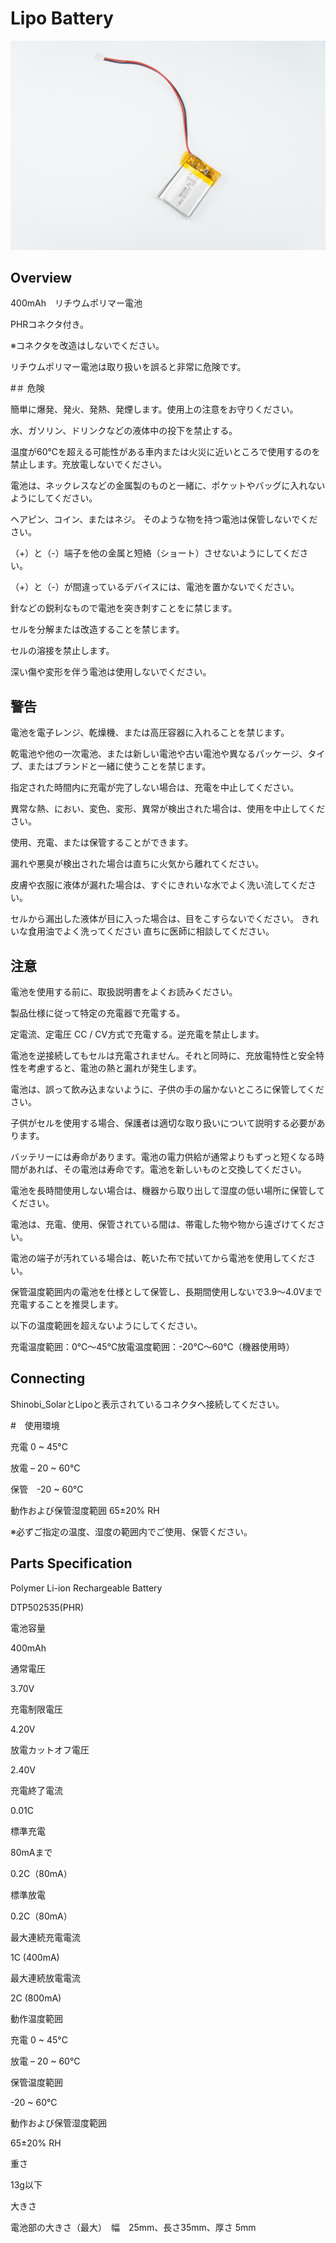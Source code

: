 # Lipo Battery

![](/img/Solar/LiPoBattery.JPG)
<!--COLORME-->

## Overview

400mAh　リチウムポリマー電池

PHRコネクタ付き。

※コネクタを改造はしないでください。

リチウムポリマー電池は取り扱いを誤ると非常に危険です。

#＃ 危険

簡単に爆発、発火、発熱、発煙します。使用上の注意をお守りください。

水、ガソリン、ドリンクなどの液体中の投下を禁止する。

温度が60℃を超える可能性がある車内または火災に近いところで使用するのを禁止します。充放電しないでください。

電池は、ネックレスなどの金属製のものと一緒に、ポケットやバッグに入れないようにしてください。

ヘアピン、コイン、またはネジ。 そのような物を持つ電池は保管しないでください。

（+）と（-）端子を他の金属と短絡（ショート）させないようにしてください。

（+）と（-）が間違っているデバイスには、電池を置かないでください。

針などの鋭利なもので電池を突き刺すことをに禁じます。

セルを分解または改造することを禁じます。

セルの溶接を禁止します。

深い傷や変形を伴う電池は使用しないでください。

## 警告

電池を電子レンジ、乾燥機、または高圧容器に入れることを禁じます。

乾電池や他の一次電池、または新しい電池や古い電池や異なるパッケージ、タイプ、またはブランドと一緒に使うことを禁じます。

指定された時間内に充電が完了しない場合は、充電を中止してください。

異常な熱、におい、変色、変形、異常が検出された場合は、使用を中止してください。

使用、充電、または保管することができます。

漏れや悪臭が検出された場合は直ちに火気から離れてください。

皮膚や衣服に液体が漏れた場合は、すぐにきれいな水でよく洗い流してください。

セルから漏出した液体が目に入った場合は、目をこすらないでください。 きれいな食用油でよく洗ってください
直ちに医師に相談してください。

## 注意

電池を使用する前に、取扱説明書をよくお読みください。

製品仕様に従って特定の充電器で充電する。

定電流、定電圧 CC / CV方式で充電する。逆充電を禁止します。

電池を逆接続してもセルは充電されません。それと同時に、充放電特性と安全特性を考慮すると、電池の熱と漏れが発生します。

電池は、誤って飲み込まないように、子供の手の届かないところに保管してください。

子供がセルを使用する場合、保護者は適切な取り扱いについて説明する必要があります。

バッテリーには寿命があります。電池の電力供給が通常よりもずっと短くなる時間があれば、その電池は寿命です。電池を新しいものと交換してください。

電池を長時間使用しない場合は、機器から取り出して湿度の低い場所に保管してください。

電池は、充電、使用、保管されている間は、帯電した物や物から遠ざけてください。

電池の端子が汚れている場合は、乾いた布で拭いてから電池を使用してください。

保管温度範囲内の電池を仕様として保管し、長期間使用しないで3.9〜4.0Vまで充電することを推奨します。

以下の温度範囲を超えないようにしてください。

充電温度範囲：0℃〜45℃放電温度範囲：-20℃〜60℃（機器使用時）

## Connecting

Shinobi_SolarとLipoと表示されているコネクタへ接続してください。

#　使用環境

充電 0 ~ 45°C

放電 – 20 ~ 60°C

保管　-20 ~ 60°C

動作および保管湿度範囲 65±20% RH

※必ずご指定の温度、湿度の範囲内でご使用、保管ください。

## Parts Specification

Polymer Li-ion Rechargeable Battery

DTP502535(PHR)

電池容量

400mAh

通常電圧

3.70V

充電制限電圧

4.20V

放電カットオフ電圧

2.40V

充電終了電流

0.01C

標準充電

80mAまで

0.2C（80mA）

標準放電

0.2C（80mA）

最大連続充電電流

1C (400mA)

最大連続放電電流

2C (800mA)

動作温度範囲

充電 0 ~ 45°C

放電 – 20 ~ 60°C

保管温度範囲

-20 ~ 60°C

動作および保管湿度範囲

65±20% RH

重さ

13g以下

大きさ

電池部の大きさ（最大）　幅　25mm、長さ35mm、厚さ 5mm
